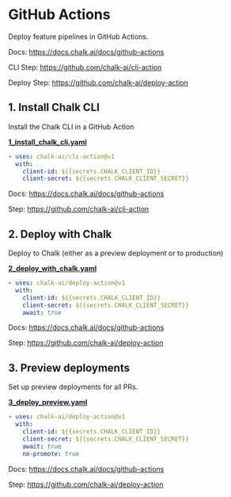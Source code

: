 # GitHub Actions
Deploy feature pipelines in GitHub Actions.

Docs: https://docs.chalk.ai/docs/github-actions

CLI Step: https://github.com/chalk-ai/cli-action

Deploy Step: https://github.com/chalk-ai/deploy-action

## 1. Install Chalk CLI
Install the Chalk CLI in a GitHub Action

**[1_install_chalk_cli.yaml](1_install_chalk_cli.yaml)**

```yaml
- uses: chalk-ai/cli-action@v1
  with:
    client-id: ${{secrets.CHALK_CLIENT_ID}}
    client-secret: ${{secrets.CHALK_CLIENT_SECRET}}
```
Docs: https://docs.chalk.ai/docs/github-actions

Step: https://github.com/chalk-ai/cli-action

## 2. Deploy with Chalk
Deploy to Chalk (either as a preview deployment or to production)

**[2_deploy_with_chalk.yaml](2_deploy_with_chalk.yaml)**

```yaml
- uses: chalk-ai/deploy-action@v1
  with:
    client-id: ${{secrets.CHALK_CLIENT_ID}}
    client-secret: ${{secrets.CHALK_CLIENT_SECRET}}
    await: true
```
Docs: https://docs.chalk.ai/docs/github-actions

Step: https://github.com/chalk-ai/deploy-action

## 3. Preview deployments
Set up preview deployments for all PRs.

**[3_deploy_preview.yaml](3_deploy_preview.yaml)**

```yaml
- uses: chalk-ai/deploy-action@v1
  with:
    client-id: ${{secrets.CHALK_CLIENT_ID}}
    client-secret: ${{secrets.CHALK_CLIENT_SECRET}}
    await: true
    no-promote: true
```
Docs: https://docs.chalk.ai/docs/github-actions

Step: https://github.com/chalk-ai/deploy-action
